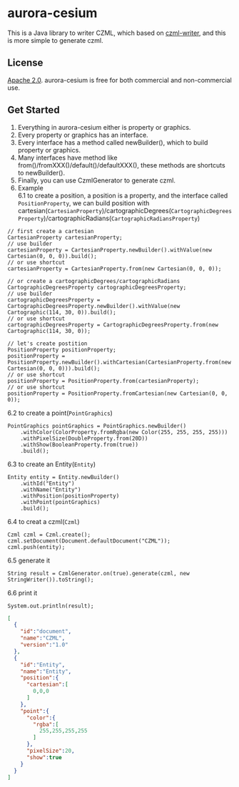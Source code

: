 # aurora-cesium
This is a Java library to writer CZML, which based on [czml-writer](https://github.com/AnalyticalGraphicsInc/czml-writer), and this is more simple to generate czml.

## License
[Apache 2.0](https://www.apache.org/licenses/LICENSE-2.0.html). aurora-cesium is free for both commercial and non-commercial use.

## Get Started
1. Everything in aurora-cesium either is property or graphics.
2. Every property or graphics has an interface.
3. Every interface has a method called newBuilder(), which to build property or graphics.
4. Many interfaces have method like from()/fromXXX()/default()/defaultXXX(), these methods are shortcuts to newBuilder().
5. Finally, you can use CzmlGenerator to generate czml.
6. Example  
6.1 to create a position, a position is a property, and the interface called `PositionProperty`, we can build position with cartesian(`CartesianProperty`)/cartographicDegrees(`CartographicDegreesProperty`)/cartographicRadians(`CartographicRadiansProperty`)  

```
// first create a cartesian
CartesianProperty cartesianProperty;
// use builder
cartesianProperty = CartesianProperty.newBuilder().withValue(new Cartesian(0, 0, 0)).build();
// or use shortcut
cartesianProperty = CartesianProperty.from(new Cartesian(0, 0, 0));

// or create a cartographicDegrees/cartographicRadians
CartographicDegreesProperty cartographicDegreesProperty;
// use builder
cartographicDegreesProperty = CartographicDegreesProperty.newBuilder().withValue(new Cartographic(114, 30, 0)).build();
// or use shortcut
cartographicDegreesProperty = CartographicDegreesProperty.from(new Cartographic(114, 30, 0));

// let's create postition
PositionProperty positionProperty;
positionProperty = PositionProperty.newBuilder().withCartesian(CartesianProperty.from(new Cartesian(0, 0, 0))).build();
// or use shortcut
positionProperty = PositionProperty.from(cartesianProperty);
// or use shortcut
positionProperty = PositionProperty.fromCartesian(new Cartesian(0, 0, 0));

```
6.2 to create a point(`PointGraphics`)  
```
PointGraphics pointGraphics = PointGraphics.newBuilder()
    .withColor(ColorProperty.fromRgba(new Color(255, 255, 255, 255)))
    .withPixelSize(DoubleProperty.from(20D))
    .withShow(BooleanProperty.from(true))
    .build();
```
6.3 to create an Entity(`Entity`)
```
Entity entity = Entity.newBuilder()
    .withId("Entity")
    .withName("Entity")
    .withPosition(positionProperty)
    .withPoint(pointGraphics)
    .build();

```
6.4 to creat a czml(`Czml`)
```
Czml czml = Czml.create();
czml.setDocument(Document.defaultDocument("CZML"));
czml.push(entity);
```
6.5 generate it
```
String result = CzmlGenerator.on(true).generate(czml, new StringWriter()).toString();
```
6.6 print it
```
System.out.println(result);
```
```json
[
  {
    "id":"document",
    "name":"CZML",
    "version":"1.0"
  },
  {
    "id":"Entity",
    "name":"Entity",
    "position":{
      "cartesian":[
        0,0,0
      ]
    },
    "point":{
      "color":{
        "rgba":[
          255,255,255,255
        ]
      },
      "pixelSize":20,
      "show":true
    }
  }
]

```
